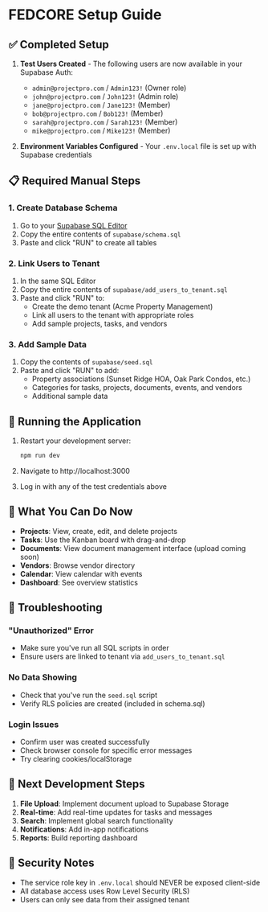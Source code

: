 # FEDCORE Setup Guide

## ✅ Completed Setup

1. **Test Users Created** - The following users are now available in your Supabase Auth:
   - `admin@projectpro.com` / `Admin123!` (Owner role)
   - `john@projectpro.com` / `John123!` (Admin role)
   - `jane@projectpro.com` / `Jane123!` (Member)
   - `bob@projectpro.com` / `Bob123!` (Member)
   - `sarah@projectpro.com` / `Sarah123!` (Member)
   - `mike@projectpro.com` / `Mike123!` (Member)

2. **Environment Variables Configured** - Your `.env.local` file is set up with Supabase credentials

## 📋 Required Manual Steps

### 1. Create Database Schema

1. Go to your [Supabase SQL Editor](https://supabase.com/dashboard/project/ndvlruqscfjsmpdojtnl/sql/new)
2. Copy the entire contents of `supabase/schema.sql`
3. Paste and click "RUN" to create all tables

### 2. Link Users to Tenant

1. In the same SQL Editor
2. Copy the entire contents of `supabase/add_users_to_tenant.sql`
3. Paste and click "RUN" to:
   - Create the demo tenant (Acme Property Management)
   - Link all users to the tenant with appropriate roles
   - Add sample projects, tasks, and vendors

### 3. Add Sample Data

1. Copy the contents of `supabase/seed.sql`
2. Paste and click "RUN" to add:
   - Property associations (Sunset Ridge HOA, Oak Park Condos, etc.)
   - Categories for tasks, projects, documents, events, and vendors
   - Additional sample data

## 🚀 Running the Application

1. Restart your development server:
   ```bash
   npm run dev
   ```

2. Navigate to http://localhost:3000

3. Log in with any of the test credentials above

## 🎯 What You Can Do Now

- **Projects**: View, create, edit, and delete projects
- **Tasks**: Use the Kanban board with drag-and-drop
- **Documents**: View document management interface (upload coming soon)
- **Vendors**: Browse vendor directory
- **Calendar**: View calendar with events
- **Dashboard**: See overview statistics

## 🔧 Troubleshooting

### "Unauthorized" Error
- Make sure you've run all SQL scripts in order
- Ensure users are linked to tenant via `add_users_to_tenant.sql`

### No Data Showing
- Check that you've run the `seed.sql` script
- Verify RLS policies are created (included in schema.sql)

### Login Issues
- Confirm user was created successfully
- Check browser console for specific error messages
- Try clearing cookies/localStorage

## 📝 Next Development Steps

1. **File Upload**: Implement document upload to Supabase Storage
2. **Real-time**: Add real-time updates for tasks and messages
3. **Search**: Implement global search functionality
4. **Notifications**: Add in-app notifications
5. **Reports**: Build reporting dashboard

## 🔐 Security Notes

- The service role key in `.env.local` should NEVER be exposed client-side
- All database access uses Row Level Security (RLS)
- Users can only see data from their assigned tenant